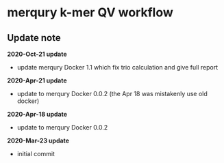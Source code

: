 # merqury k-mer QV workflow
## Update note

**2020-Oct-21 update**
- update merqury Docker 1.1 which fix trio calculation and give full report

**2020-Apr-21 update**
- update to merqury Docker 0.0.2 (the Apr 18 was mistakenly use old docker)

**2020-Apr-18 update**
- update to merqury Docker 0.0.2

**2020-Mar-23 update**
- initial commit

 

